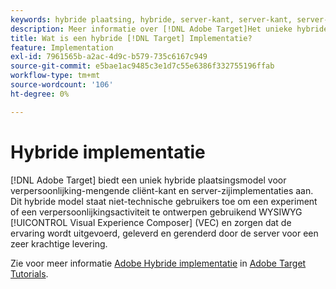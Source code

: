 ```yaml
---
keywords: hybride plaatsing, hybride, server-kant, server-kant, server-kant, cliënt-kant, cliëntkant, cliëntkant, hybride implementatie, hybride plaatsing0
description: Meer informatie over [!DNL Adobe Target]Het unieke hybride implementatiemodel voor personalisatie, het mengen van client-kant en server-kant implementaties.
title: Wat is een hybride [!DNL Target] Implementatie?
feature: Implementation
exl-id: 7961565b-a2ac-4d9c-b579-735c6167c949
source-git-commit: e5bae1ac9485c3e1d7c55e6386f332755196ffab
workflow-type: tm+mt
source-wordcount: '106'
ht-degree: 0%

---
```


# Hybride implementatie

[!DNL Adobe Target] biedt een uniek hybride plaatsingsmodel voor verpersoonlijking-mengende cliënt-kant en server-zijimplementaties aan. Dit hybride model staat niet-technische gebruikers toe om een experiment of een verpersoonlijkingsactiviteit te ontwerpen gebruikend WYSIWYG [!UICONTROL Visual Experience Composer] (VEC) en zorgen dat de ervaring wordt uitgevoerd, geleverd en gerenderd door de server voor een zeer krachtige levering.

Zie voor meer informatie [Adobe Hybride implementatie](https://experienceleague.adobe.com/docs/target-learn/tutorials/implementation/hybrid-deployment.html) in [Adobe Target Tutorials](https://experienceleague.adobe.com/docs/target-learn/tutorials/overview.html).
